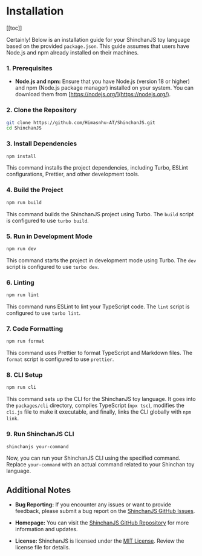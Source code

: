 # Installation

[[toc]]

Certainly! Below is an installation guide for your ShinchanJS toy language based on the provided `package.json`. This guide assumes that users have Node.js and npm already installed on their machines.

### 1. Prerequisites

- **Node.js and npm:** Ensure that you have Node.js (version 18 or higher) and npm (Node.js package manager) installed on your system. You can download them from [https://nodejs.org/](https://nodejs.org/).

### 2. Clone the Repository

```bash
git clone https://github.com/Himasnhu-AT/ShinchanJS.git
cd ShinchanJS
```

### 3. Install Dependencies

```bash
npm install
```

This command installs the project dependencies, including Turbo, ESLint configurations, Prettier, and other development tools.

### 4. Build the Project

```bash
npm run build
```

This command builds the ShinchanJS project using Turbo. The `build` script is configured to use `turbo build`.

### 5. Run in Development Mode

```bash
npm run dev
```

This command starts the project in development mode using Turbo. The `dev` script is configured to use `turbo dev`.

### 6. Linting

```bash
npm run lint
```

This command runs ESLint to lint your TypeScript code. The `lint` script is configured to use `turbo lint`.

### 7. Code Formatting

```bash
npm run format
```

This command uses Prettier to format TypeScript and Markdown files. The `format` script is configured to use `prettier`.

### 8. CLI Setup

```bash
npm run cli
```

This command sets up the CLI for the ShinchanJS toy language. It goes into the `packages/cli` directory, compiles TypeScript (`npx tsc`), modifies the `cli.js` file to make it executable, and finally, links the CLI globally with `npm link`.

### 9. Run ShinchanJS CLI

```bash
shinchanjs your-command
```

Now, you can run your ShinchanJS CLI using the specified command. Replace `your-command` with an actual command related to your Shinchan toy language.

## Additional Notes

- **Bug Reporting:**
  If you encounter any issues or want to provide feedback, please submit a bug report on the [ShinchanJS GitHub Issues](https://github.com/Himasnhu-AT/ShinchanJS.git).

- **Homepage:**
  You can visit the [ShinchanJS GitHub Repository](https://github.com/Himasnhu-AT/ShinchanJS.git) for more information and updates.

- **License:**
  ShinchanJS is licensed under the [MIT License](/LICENSE.md). Review the license file for details.
